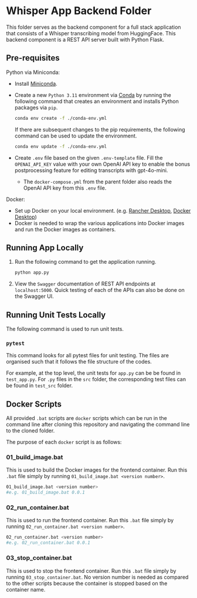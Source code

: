 # Whisper App Backend Folder

This folder serves as the backend component for a full stack application that consists of a Whisper transcribing model from HuggingFace. This backend component is a REST API server built with Python Flask.

## Pre-requisites

Python via Miniconda:
- Install [Miniconda](https://docs.anaconda.com/free/miniconda/index.html).
- Create a new `Python 3.11` environment via [Conda](https://towardsdatascience.com/a-guide-to-conda-environments-bc6180fc533) by running the following command that creates an environment and installs Python packages via `pip`.
  ```bash
  conda env create -f ./conda-env.yml
  ```

  If there are subsequent changes to the pip requirements, the following command can be used to update the environment.
  ```bash
  conda env update -f ./conda-env.yml
  ```
- Create `.env` file based on the given `.env-template` file. Fill the `OPENAI_API_KEY` value with your own OpenAI API key to enable the bonus postprocessing feature for editing transcripts with gpt-4o-mini.
    - The `docker-compose.yml` from the parent folder also reads the OpenAI API key from this `.env` file.

Docker:
- Set up Docker on your local environment. (e.g. [Rancher Desktop](https://docs.rancherdesktop.io/getting-started/installation/), [Docker Desktop](https://docs.docker.com/desktop/setup/install/windows-install/))
- Docker is needed to wrap the various applications into Docker images and run the Docker images as containers.

## Running App Locally

1) Run the following command to get the application running.
     ```bash
     python app.py
     ``` 
2) View the `Swagger` documentation of REST API endpoints at `localhost:5000`. Quick testing of each of the APIs can also be done on the Swagger UI.


## Running Unit Tests Locally

The following command is used to run unit tests.

### `pytest`

This command looks for all pytest files for unit testing. The files are organised such that it follows the file structure of the codes. 

For example, at the top level, the unit tests for `app.py` can be be found in `test_app.py`. For `.py` files in the `src` folder, the corresponding test files can be found in `test_src` folder.

## Docker Scripts
All provided `.bat` scripts are `docker` scripts which can be run in the command line after cloning this repository and navigating the command line to the cloned folder. 

The purpose of each `docker` script is as follows:

### 01_build_image.bat
This is used to build the Docker images for the frontend container. Run this `.bat` file simply by running `01_build_image.bat <version number>`. 
```bash
01_build_image.bat <version number>
#e.g. 01_build_image.bat 0.0.1
```

### 02_run_container.bat
This is used to run the frontend container. Run this `.bat` file simply by running `02_run_container.bat <version number>`. 
```bash
02_run_container.bat <version number>
#e.g. 02_run_container.bat 0.0.1
```

### 03_stop_container.bat
This is used to stop the frontend container. Run this `.bat` file simply by running `03_stop_container.bat`.   No version number is needed as compared to the other scripts because the container is stopped based on the container name.
